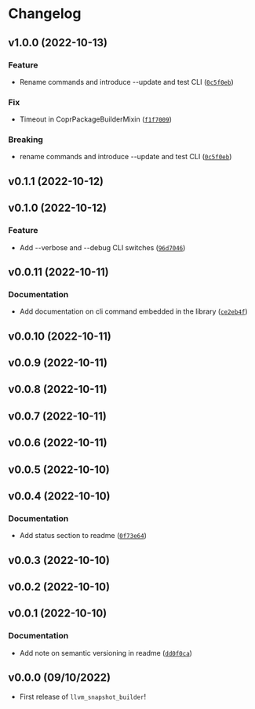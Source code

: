 # Changelog

<!--next-version-placeholder-->

## v1.0.0 (2022-10-13)
### Feature
* Rename commands and introduce --update and test CLI ([`0c5f0eb`](https://github.com/kwk/llvm_snapshot_builder/commit/0c5f0eb898bdcfba1c0bdee020642accdd3beabe))

### Fix
* Timeout in CoprPackageBuilderMixin ([`f1f7009`](https://github.com/kwk/llvm_snapshot_builder/commit/f1f700977ebe12fffcf10df419c8db1811a21ff2))

### Breaking
* rename commands and introduce --update and test CLI ([`0c5f0eb`](https://github.com/kwk/llvm_snapshot_builder/commit/0c5f0eb898bdcfba1c0bdee020642accdd3beabe))

## v0.1.1 (2022-10-12)


## v0.1.0 (2022-10-12)
### Feature
* Add --verbose and --debug CLI switches ([`96d7046`](https://github.com/kwk/llvm_snapshot_builder/commit/96d7046acbb33cb33fdbbdf0a5f5b1f421831fc9))

## v0.0.11 (2022-10-11)
### Documentation
* Add documentation on cli command embedded in the library ([`ce2eb4f`](https://github.com/kwk/llvm_snapshot_builder/commit/ce2eb4f4ded30aa0ac4ab40af39a1aa4c7e2a287))

## v0.0.10 (2022-10-11)


## v0.0.9 (2022-10-11)


## v0.0.8 (2022-10-11)


## v0.0.7 (2022-10-11)


## v0.0.6 (2022-10-11)


## v0.0.5 (2022-10-10)


## v0.0.4 (2022-10-10)
### Documentation
* Add status section to readme ([`0f73e64`](https://github.com/kwk/llvm_snapshot_builder/commit/0f73e64719b30d8e80bfde87e66b3545231b8f31))

## v0.0.3 (2022-10-10)


## v0.0.2 (2022-10-10)


## v0.0.1 (2022-10-10)
### Documentation
* Add note on semantic versioning in readme ([`dd0f0ca`](https://github.com/kwk/llvm_snapshot_builder/commit/dd0f0cad6ea3c348dfe760e93ddff71a1ac14f1b))

## v0.0.0 (09/10/2022)

- First release of `llvm_snapshot_builder`!